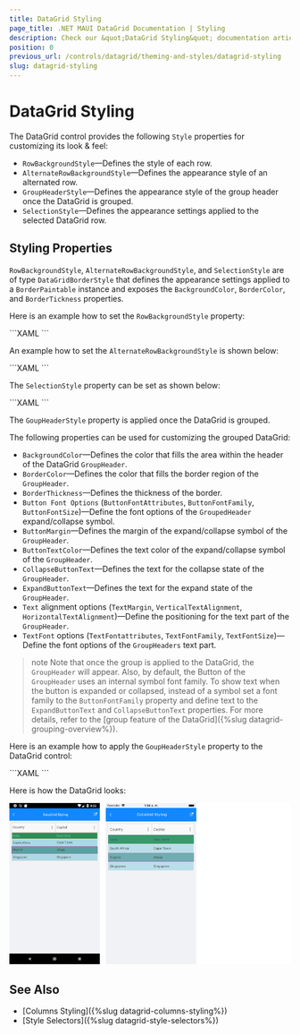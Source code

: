 ```yaml
---
title: DataGrid Styling
page_title: .NET MAUI DataGrid Documentation | Styling
description: Check our &quot;DataGrid Styling&quot; documentation article for Telerik DataGrid for .NET MAUI control.
position: 0
previous_url: /controls/datagrid/theming-and-styles/datagrid-styling
slug: datagrid-styling
---
```


# DataGrid Styling

The DataGrid control provides the following `Style` properties for customizing its look & feel:

* `RowBackgroundStyle`&mdash;Defines the style of each row.
* `AlternateRowBackgroundStyle`&mdash;Defines the appearance style of an alternated row.
* `GroupHeaderStyle`&mdash;Defines the appearance style of the group header once the DataGrid is grouped.
* `SelectionStyle`&mdash;Defines the appearance settings applied to the selected DataGrid row.

## Styling Properties

`RowBackgroundStyle`, `AlternateRowBackgroundStyle`, and `SelectionStyle` are of type `DataGridBorderStyle` that defines the appearance settings applied to a `BorderPaintable` instance and exposes the `BackgroundColor`, `BorderColor`, and `BorderTickness` properties.

Here is an example how to set the `RowBackgroundStyle` property:

<snippet id='datagrid-styling-rowbackgroundstyle'/>
```XAML
<telerikDataGrid:RadDataGrid.RowBackgroundStyle>
    <telerikDataGrid:DataGridBorderStyle BackgroundColor="CadetBlue"
                                     BorderColor="DarkOrchid"
                                     BorderThickness="1"/>
</telerikDataGrid:RadDataGrid.RowBackgroundStyle>
```

An example how to set the `AlternateRowBackgroundStyle` is shown below:

<snippet id='datagrid-styling-alternaterowbackgroundstyle'/>
```XAML
<telerikDataGrid:RadDataGrid.AlternateRowBackgroundStyle>
    <telerikDataGrid:DataGridBorderStyle BackgroundColor="LightBlue"
                                     BorderThickness="1"
                                     BorderColor="BlanchedAlmond"/>
</telerikDataGrid:RadDataGrid.AlternateRowBackgroundStyle>
```

The `SelectionStyle` property can be set as shown below:

<snippet id='datagrid-styling-selectionstyle'/>
```XAML
<telerikDataGrid:RadDataGrid.SelectionStyle>
    <telerikDataGrid:DataGridBorderStyle BackgroundColor="SeaGreen"
                                     BorderColor="Wheat"
                                     BorderThickness="2"/>
</telerikDataGrid:RadDataGrid.SelectionStyle>
```

The `GoupHeaderStyle` property is applied once the DataGrid is grouped.

The following properties can be used for customizing the grouped DataGrid:

* `BackgroundColor`&mdash;Defines the color that fills the area within the header of the DataGrid `GroupHeader`.
* `BorderColor`&mdash;Defines the color that fills the border region of the `GroupHeader`.
* `BorderThickness`&mdash;Defines the thickness of the border.
* `Button Font Options` (`ButtonFontAttributes`, `ButtonFontFamily`, `ButtonFontSize`)&mdash;Define the font options of the `GroupedHeader` expand/collapse symbol.
* `ButtonMargin`&mdash;Defines the margin of the expand/collapse symbol of the `GroupHeader`.
* `ButtonTextColor`&mdash;Defines the text color of the expand/collapse symbol of the `GroupHeader`.
* `CollapseButtonText`&mdash;Defines the text for the collapse state of the `GroupHeader`.
* `ExpandButtonText`&mdash;Defines the text for the expand state of the `GroupHeader`.
* `Text` alignment options (`TextMargin`, `VerticalTextAlignment`, `HorizontalTextAlignment`)&mdash;Define the positioning for the text part of the `GroupHeader`.
* `TextFont` options (`TextFontattributes`, `TextFontFamily`, `TextFontSize`)&mdash;Define the font options of the `GroupHeaders` text part.

>note Note that once the group is applied to the DataGrid, the `GroupHeader` will appear. Also, by default, the Button of the `GroupHeader` uses an internal symbol font family. To show text when the button is expanded or collapsed, instead of a symbol set a font family to the `ButtonFontFamily` property and define text to the `ExpandButtonText` and `CollapseButtonText` properties. For more details, refer to the [group feature of the DataGrid]({%slug datagrid-grouping-overview%}).

Here is an example how to apply the `GoupHeaderStyle` property to the DataGrid control:

<snippet id='datagrid-styling-groupheaderstyle'/>
```XAML
<telerikDataGrid:RadDataGrid.GroupHeaderStyle>
    <telerikDataGrid:DataGridGroupHeaderStyle BorderThickness="1"
                                          TextColor="DarkTurquoise"
                                          BorderColor="Brown"/>
</telerikDataGrid:RadDataGrid.GroupHeaderStyle>
```

Here is how the DataGrid looks:

![DataGrid Styling](../images/datagrid-styling.png)

## See Also

- [Columns Styling]({%slug datagrid-columns-styling%})
- [Style Selectors]({%slug datagrid-style-selectors%})
